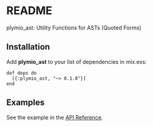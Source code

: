 # README

plymio\_ast: Utility Functions for ASTs (Quoted Forms)

## Installation

Add **plymio\_ast** to your list of dependencies in <span class="underline">mix.exs</span>:

    def deps do
      [{:plymio_ast, "~> 0.1.0"}]
    end

## Examples

See the example in the [API Reference](<https://hexdocs.pm/plymio_ast/readme.html>).